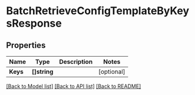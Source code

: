 # BatchRetrieveConfigTemplateByKeysResponse

## Properties

Name | Type | Description | Notes
------------ | ------------- | ------------- | -------------
**Keys** | **[]string** |  | [optional] 

[[Back to Model list]](../README.md#documentation-for-models) [[Back to API list]](../README.md#documentation-for-api-endpoints) [[Back to README]](../README.md)



